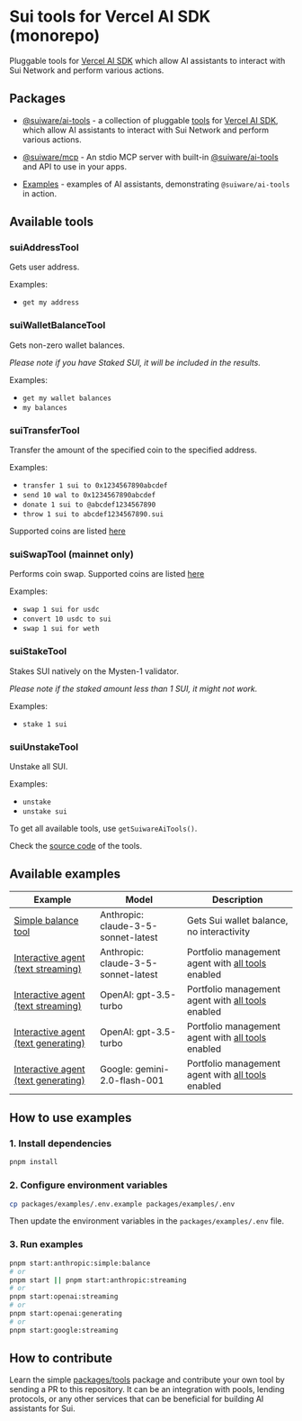 # Sui tools for Vercel AI SDK (monorepo)

Pluggable tools for [Vercel AI SDK](https://sdk.vercel.ai/) which allow AI assistants to interact with Sui Network and perform various actions.

## Packages

- [@suiware/ai-tools](packages/tools/README.md) - a collection of pluggable [tools](https://sdk.vercel.ai/docs/foundations/tools) for [Vercel AI SDK](https://sdk.vercel.ai/), which allow AI assistants to interact with Sui Network and perform various actions.

- [@suiware/mcp](packages/mcp/README.md) - An stdio MCP server with built-in [@suiware/ai-tools](packages/tools/README.md) and API to use in your apps.

- [Examples](packages/examples/README.md) - examples of AI assistants, demonstrating `@suiware/ai-tools` in action.

## Available tools

### suiAddressTool

Gets user address.

Examples:
- `get my address`

### suiWalletBalanceTool

Gets non-zero wallet balances.

_Please note if you have Staked SUI, it will be included in the results._

Examples:
- `get my wallet balances`
- `my balances`

### suiTransferTool

Transfer the amount of the specified coin to the specified address.

Examples:
- `transfer 1 sui to 0x1234567890abcdef`
- `send 10 wal to 0x1234567890abcdef`
- `donate 1 sui to @abcdef1234567890`
- `throw 1 sui to abcdef1234567890.sui`

Supported coins are listed [here](/packages/tools/src/core/config/coins.ts)

### suiSwapTool (mainnet only)

Performs coin swap. Supported coins are listed [here](/packages/tools/src/core/config/coins.ts)

Examples:
- `swap 1 sui for usdc`
- `convert 10 usdc to sui`
- `swap 1 sui for weth`

### suiStakeTool

Stakes SUI natively on the Mysten-1 validator.

_Please note if the staked amount less than 1 SUI, it might not work._

Examples:
- `stake 1 sui`

### suiUnstakeTool

Unstake all SUI.

Examples:
- `unstake`
- `unstake sui`

To get all available tools, use `getSuiwareAiTools()`.

Check the [source code](/packages/tools/src/ai/tools) of the tools.

## Available examples

|Example|Model|Description|
|---|---|---|
|[Simple balance tool](/packages/examples/src/anthropic-simple-balance.ts)| Anthropic: claude-3-5-sonnet-latest | Gets Sui wallet balance, no interactivity |
|[Interactive agent (text streaming)](/packages/examples/src/anthropic-streaming.ts)| Anthropic: claude-3-5-sonnet-latest | Portfolio management agent with [all tools](#available-tools) enabled |
|[Interactive agent (text streaming)](/packages/examples/src/openai-streaming.ts) | OpenAI: gpt-3.5-turbo | Portfolio management agent with [all tools](#available-tools) enabled |
|[Interactive agent (text generating)](/packages/examples/src/openai-generating.ts)| OpenAI: gpt-3.5-turbo | Portfolio management agent with [all tools](#available-tools) enabled |
|[Interactive agent (text generating)](/packages/examples/src/google-streaming.ts)| Google: gemini-2.0-flash-001 | Portfolio management agent with [all tools](#available-tools) enabled |

## How to use examples

### 1. Install dependencies

```bash
pnpm install
```

### 2. Configure environment variables

```bash
cp packages/examples/.env.example packages/examples/.env
```

Then update the environment variables in the `packages/examples/.env` file.

### 3. Run examples

```bash
pnpm start:anthropic:simple:balance
# or
pnpm start || pnpm start:anthropic:streaming
# or 
pnpm start:openai:streaming
# or
pnpm start:openai:generating
# or
pnpm start:google:streaming
```

## How to contribute

Learn the simple [packages/tools](/packages/tools/) package and contribute your own tool by sending a PR to this repository. 
It can be an integration with pools, lending protocols, or any other services that can be beneficial for building AI assistants for Sui.
